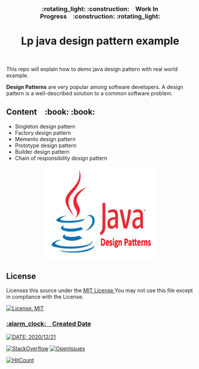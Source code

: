 
<h3 align="center">:rotating_light: :construction:&ensp;&ensp;Work In Progress&ensp;&ensp;:construction: :rotating_light:</h3>
<h1 align="center">Lp java design pattern example</h1>
<br>
<p>This repo will explain how to demo java design pattern with real world example.</p>

<p><strong>Design Patterns</strong> are very popular among software developers. A design pattern is a well-described solution to a common software problem.</p>

<h2>Content&ensp;&ensp;:book: :book:</h2>

<ul>
    <li>Singleton design pattern</li>
    <li>Factory design pattern</li>
    <li>Memento design pattern</li>
    <li>Prototype design pattern</li>
    <li>Builder design pattern</li>
    <li>Chain of responsibility design pattern</li>
</ul>  

<!-- JDP -->
<p align="center">
  <a>
    <img src="./assest/jdp.png"  width="300" height="250">
  </a>
</p>

<h2>License</h2>

<p>Licenses this source under the <u>MIT License</u>,You may not use this file except in compliance with the License.</p>

<!-- Badges -->
<p align="left">
  <a href="LICENSE.md">
    <img src="https://img.shields.io/badge/License-MIT-blue.svg" alt="License: MIT" height="18">
  </a>
</p>

<h3><u>:alarm_clock:&ensp;&ensp;Created Date</u></h3>
<!-- Date -->
<p >
  <a href="DATE.md">
    <img src="https://img.shields.io/date/1608560334?style=flat-square" alt="DATE: 2020/12/21" height="18">
  </a>
</p>

[![StackOverflow](https://img.shields.io/badge/stack-design--pattern-yellow)](https://github.com/sriThariduSangeeth/Lp-java-design-pattern-ex)
[![OpenIssues](https://img.shields.io/github/issues/sriThariduSangeeth/Lp-java-design-pattern-ex)](https://github.com/sriThariduSangeeth/Lp-java-design-pattern-ex/issues)

[![HitCount](http://hits.dwyl.com/sriThariduSangeeth/Lp-java-design-pattern-ex.svg)](http://hits.dwyl.com/sriThariduSangeeth/Lp-java-design-pattern-ex)
